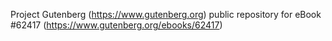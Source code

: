 Project Gutenberg (https://www.gutenberg.org) public repository for eBook #62417 (https://www.gutenberg.org/ebooks/62417)
